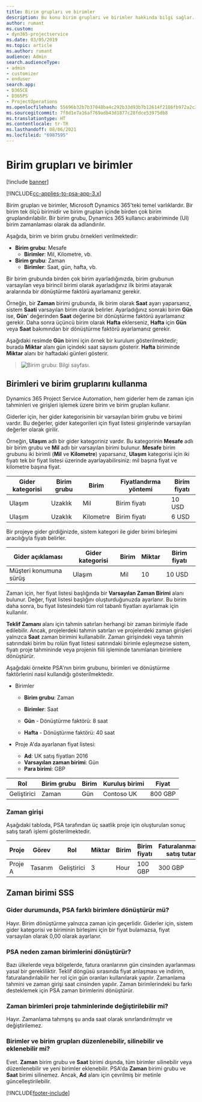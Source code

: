 ```yaml
---
title: Birim grupları ve birimler
description: Bu konu birim grupları ve birimler hakkında bilgi sağlar.
author: rumant
ms.custom:
- dyn365-projectservice
ms.date: 03/05/2019
ms.topic: article
ms.author: rumant
audience: Admin
search.audienceType:
- admin
- customizer
- enduser
search.app:
- D365CE
- D365PS
- ProjectOperations
ms.openlocfilehash: 55696b32b7b37048ba4c292b33d93b7b12614f2186fb972a2c3f3732e5512c82
ms.sourcegitcommit: 7f8d1e7a16af769adb43d1877c28fdce53975db8
ms.translationtype: HT
ms.contentlocale: tr-TR
ms.lasthandoff: 08/06/2021
ms.locfileid: "6987595"
---
```

# <a name="unit-groups-and-units"></a>Birim grupları ve birimler

[!include [banner](../includes/psa-now-project-operations.md)]

[!INCLUDE[cc-applies-to-psa-app-3.x](../includes/cc-applies-to-psa-app-3x.md)]

Birim grupları ve birimler, Microsoft Dynamics 365'teki temel varlıklardır. Bir birim tek ölçü birimidir ve birim grupları içinde birden çok birim gruplandırılabilir. Bir birim grubu, Dynamics 365 kullanıcı arabiriminde (UI) birim zamanlaması olarak da adlandırılır. 

Aşağıda, birim ve birim grubu örnekleri verilmektedir:
 
- **Birim grubu**: Mesafe 
    - **Birimler**: Mil, Kilometre, vb.
- **Birim grubu**: Zaman
    - **Birimler**: Saat, gün, hafta, vb. 

Bir birim grubunda birden çok birim ayarladığınızda, birim grubunun varsayılan veya birincil birimi olarak ayarladığınız ilk birimi atayarak aralarında bir dönüştürme faktörü ayarlamanız gerekir. 

Örneğin, bir **Zaman** birimi grubunda, ilk birim olarak **Saat** ayarı yaparsanız, sistem **Saati** varsayılan birim olarak belirler. Ayarladığınız sonraki birim **Gün** ise, **Gün**' değerinden **Saat** değerine bir dönüştürme faktörü ayarlamanız gerekir. Daha sonra üçüncü birim olarak **Hafta** eklerseniz, **Hafta** için **Gün** veya **Saat** bakımından bir dönüştürme faktörü ayarlamanız gerekir. 

Aşağıdaki resimde **Gün** birimi için örnek bir kurulum gösterilmektedir; burada **Miktar** alanı gün içindeki saat sayısını gösterir. **Hafta** biriminde **Miktar** alanı bir haftadaki günleri gösterir.

> ![Birim grubu: Bilgi sayfası.](media/advanced-2.png)

## <a name="using-units-and-unit-groups"></a>Birimleri ve birim gruplarını kullanma

Dynamics 365 Project Service Automation, hem giderler hem de zaman için tahminleri ve girişleri işlemek üzere birim ve birim grupları kullanır. 

Giderler için, her gider kategorisinin bir varsayılan birim grubu ve birimi vardır. Bu değerler, gider kategorileri için fiyat listesi girişlerinde varsayılan değerler olarak girilir. 

Örneğin, **Ulaşım** adlı bir gider kategoriniz vardır. Bu kategorinin  **Mesafe** adlı bir birim grubu ve **Mil** adlı bir varsayılan birimi bulunur. **Mesafe** birim grubunu iki birimli (**Mil** ve **Kilometre**) yaparsanız, **Ulaşım** kategorisi için iki fiyatı tek bir fiyat listesi üzerinde ayarlayabilirsiniz: mil başına fiyat ve kilometre başına fiyat.

| Gider kategorisi  | Birim grubu  | Birim      | Fiyatlandırma yöntemi  | Birim fiyatı  |
|-------------------|---------------|-----------|-------------------|-------------------|
| Ulaşım           | Uzaklık      | Mil      | Birim fiyatı    | 10 USD            |
| Ulaşım           | Uzaklık      | Kilometre | Birim fiyatı    |  6 USD            |

Bir projeye gider girdiğinizde, sistem kategori ile gider birimi birleşimi aracılığıyla fiyatı belirler. 

| Gider açıklaması        | Gider kategorisi  | Birim  | Miktar  | Birim fiyatı   |
|----------------------------|---------------------|-------|-----------|----------------|
| Müşteri konumuna sürüş | Ulaşım             | Mil  | 10        | 10 USD         |

Zaman için, her fiyat listesi başlığında bir **Varsayılan Zaman Birimi** alanı bulunur. Değer, fiyat listesi başlığını oluşturduğunuzda ayarlanır. Bu birim daha sonra, bu fiyat listesindeki tüm rol tabanlı fiyatları ayarlamak için kullanılır.

**Teklif Zamanı** alanı için tahmin satırları herhangi bir zaman birimiyle ifade edilebilir. Ancak, projelerdeki tahmin satırları ve projelerdeki zaman girişleri yalnızca **Saat** zaman birimini kullanabilir. Zaman girişindeki veya tahmin satırındaki birim bu rolün fiyat listesi satırındaki birimle eşleşmezse sistem, fiyatı proje tahmininde veya projenin fiili işleminde tanımlanan birimlere dönüştürür.

Aşağıdaki örnekte PSA'nın birim grubunu, birimleri ve dönüştürme faktörlerini nasıl kullandığı gösterilmektedir.
- Birimler

   - **Birim grubu**: Zaman 
   - **Birimler**: Saat 
    
    - **Gün** - Dönüştürme faktörü: 8 saat       
    - **Hafta** - Dönüştürme faktörü: 40 saat  
        
- Proje A'da ayarlanan fiyat listesi:

    - **Ad**: UK satış fiyatları 2016 
    - **Varsayılan zaman birimi**: Gün 
    - **Para birimi**: GBP

| Rol      | Birim grubu | Birim | Kuruluş birimi | Fiyat   |
|-----------|------------|------|---------------------|---------|
| Geliştirici | Zaman       | Gün  | Contoso UK          | 800 GBP |

### <a name="time-entry"></a>Zaman girişi

Aşağıdaki tabloda, PSA tarafından üç saatlik proje için oluşturulan sonuç satış tarafı işlemi gösterilmektedir.


| Proje   | Görev    | Rol      | Miktar | Birim  | Birim fiyatı | Faturalanmamış satış tutarı |
|-----------|---------|-----------|----------|-------|------------|-----------------------|
| Proje A | Tasarım  | Geliştirici | 3        | Hour  | 100 GBP    | 300 GBP               |

## <a name="time-unit-faq"></a>Zaman birimi SSS

### <a name="does-psa-convert-to-different-units-in-the-case-of-expenses"></a>Gider durumunda, PSA farklı birimlere dönüştürür mü?
Hayır. Birim dönüştürme yalnızca zaman için geçerlidir. Giderler için, sistem gider kategorisi ve biriminin birleşimi için bir fiyat bulamazsa, fiyat varsayılan olarak 0,00 olarak ayarlanır.

### <a name="why-does-psa-convert-time-units"></a>PSA neden zaman birimlerini dönüştürür?
Bazı ülkelerde veya bölgelerde, fatura oranlarının gün cinsinden ayarlanması yasal bir gerekliliktir. Teklif döngüsü sırasında fiyat anlaşması ve indirim, faturalandırılabilir her rol için gün oranları kullanılarak yapılır. Zamanlama tahmini ve zaman girişi saat cinsinden yapılır. Zaman birimlerindeki bu farkı desteklemek için PSA zaman birimlerini dönüştürür.

### <a name="can-time-units-be-changed-on-project-estimates"></a>Zaman birimleri proje tahminlerinde değiştirilebilir mi?
Hayır. Zamanlama tahmşnş şu anda saat olarak sınırlandırılmıştır ve değiştirilemez.

### <a name="can-units-and-unit-groups-be-edited-deleted-and-added"></a>Birimler ve birim grupları düzenlenebilir, silinebilir ve eklenebilir mi?
Evet. **Zaman** birim grubu ve **Saat** birimi dışında, tüm birimler silinebilir veya düzenlenebilir ve yeni birimler eklenebilir. PSA'da **Zaman** birimi grubu ve **Saat** birimi silinemez. Ancak, **Ad** alanı için çevrilmiş bir metinle güncelleştirilebilir.


[!INCLUDE[footer-include](../includes/footer-banner.md)]